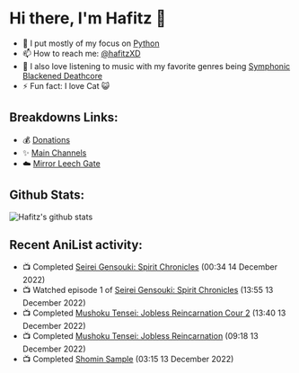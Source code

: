 # Hi there, I'm Hafitz 👋
- 🐍 I put mostly of my focus on [Python](https://python.org)
- 📫 How to reach me: [@hafitzXD](https://t.me/hafitzXD)
- 🎵 I also love listening to music with my favorite genres being [Symphonic Blackened Deathcore](https://youtu.be/qyYmS_iBcy4)
- ⚡ Fun fact: I love Cat 😺

## Breakdowns Links:
- 💰 [Donations](https://t.me/TheBreakdowns/2)
- ✨ [Main Channels](https://t.me/TheBreakdowns)
- ☁️ [Mirror Leech Gate](https://t.me/BreakdownsGate)

## Github Stats:
![Hafitz's github stats](https://github-readme-stats.vercel.app/api?username=breakdowns&show_icons=true&count_private=true&bg_color=00000000&text_color=777)

## Recent AniList activity:
<!-- ANILIST_ACTIVITY:start -->

-   📺 Completed [Seirei Gensouki: Spirit Chronicles](https://anilist.co/anime/126546) (00:34 14 December 2022)
-   📺 Watched episode 1 of [Seirei Gensouki: Spirit Chronicles](https://anilist.co/anime/126546) (13:55 13 December 2022)
-   📺 Completed [Mushoku Tensei: Jobless Reincarnation Cour 2](https://anilist.co/anime/127720) (13:40 13 December 2022)
-   📺 Completed [Mushoku Tensei: Jobless Reincarnation](https://anilist.co/anime/108465) (09:18 13 December 2022)
-   📺 Completed [Shomin Sample](https://anilist.co/anime/20771) (03:15 13 December 2022)

<!-- ANILIST_ACTIVITY:end -->
